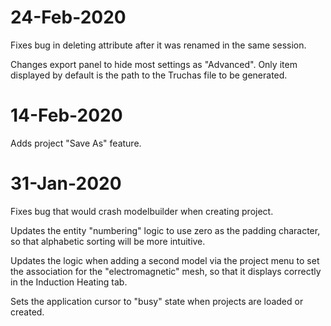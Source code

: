 # 24-Feb-2020

Fixes bug in deleting attribute after it was renamed in the
same session.

Changes export panel to hide most settings as "Advanced". Only
item displayed by default is the path to the Truchas file to be
generated.



# 14-Feb-2020

Adds project "Save As" feature.


# 31-Jan-2020

Fixes bug that would crash modelbuilder when creating project.

Updates the entity "numbering" logic to use zero as the padding character,
so that alphabetic sorting will be more intuitive.

Updates the logic when adding a second model via the project menu to set
the association for the "electromagnetic" mesh, so that it displays correctly
in the Induction Heating tab.

Sets the application cursor to "busy" state when projects are loaded or
created.
